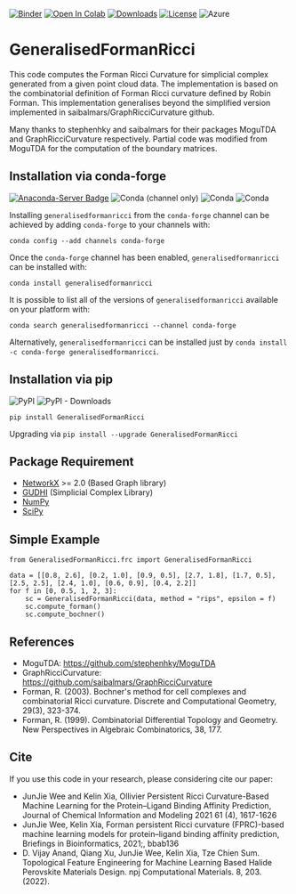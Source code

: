 [![Binder](https://mybinder.org/badge_logo.svg)](https://mybinder.org/v2/gh/ExpectozJJ/GeneralisedFormanRicci/master?filepath=tutorial%2FGeneralisedFormanRicci-demo.ipynb)
[![Open In Colab](https://colab.research.google.com/assets/colab-badge.svg)](https://colab.research.google.com/github/ExpectozJJ/GeneralisedFormanRicci/blob/master/tutorial/GeneralisedFormanRicci-demo.ipynb)
[![Downloads](https://pepy.tech/badge/generalisedformanricci)](https://pepy.tech/project/generalisedformanricci)
[![License](https://img.shields.io/badge/License-Apache%202.0-blue.svg)](https://opensource.org/licenses/Apache-2.0) 
![Azure](https://dev.azure.com/conda-forge/feedstock-builds/_apis/build/status/generalisedformanricci-feedstock?branchName=master)

# GeneralisedFormanRicci
This code computes the Forman Ricci Curvature for simplicial complex generated from a given point cloud data. The implementation is based on the combinatorial definition of Forman Ricci curvature defined by Robin Forman. This implementation generalises beyond the simplified version implemented in saibalmars/GraphRicciCurvature github.

Many thanks to stephenhky and saibalmars for their packages MoguTDA and GraphRicciCurvature respectively. 
Partial code was modified from MoguTDA for the computation of the boundary matrices. 

## Installation via conda-forge

[![Anaconda-Server Badge](https://img.shields.io/badge/install%20with%20-conda--forge-blue)](https://anaconda.org/conda-forge/generalisedformanricci)
![Conda (channel only)](https://img.shields.io/conda/vn/conda-forge/generalisedformanricci)
![Conda](https://img.shields.io/conda/dn/conda-forge/generalisedformanricci?color=green)
![Conda](https://img.shields.io/conda/pn/conda-forge/generalisedformanricci?color=red)

Installing `generalisedformanricci` from the `conda-forge` channel can be achieved by adding `conda-forge` to your channels with:

```
conda config --add channels conda-forge
```

Once the `conda-forge` channel has been enabled, `generalisedformanricci` can be installed with:

```
conda install generalisedformanricci
```

It is possible to list all of the versions of `generalisedformanricci` available on your platform with:

```
conda search generalisedformanricci --channel conda-forge
```

Alternatively, `generalisedformanricci` can be installed just by `conda install -c conda-forge generalisedformanricci`.

## Installation via pip

![PyPI](https://img.shields.io/pypi/v/GeneralisedFormanRicci)
![PyPI - Downloads](https://img.shields.io/pypi/dw/GeneralisedFormanRicci)

`pip install GeneralisedFormanRicci`

Upgrading via `pip install --upgrade GeneralisedFormanRicci`

## Package Requirement

* [NetworkX](https://github.com/networkx/networkx) >= 2.0 (Based Graph library)
* [GUDHI](https://github.com/GUDHI) (Simplicial Complex Library)
* [NumPy](https://github.com/numpy/numpy)
* [SciPy](https://github.com/scipy/scipy)

## Simple Example

```
from GeneralisedFormanRicci.frc import GeneralisedFormanRicci

data = [[0.8, 2.6], [0.2, 1.0], [0.9, 0.5], [2.7, 1.8], [1.7, 0.5], [2.5, 2.5], [2.4, 1.0], [0.6, 0.9], [0.4, 2.2]]
for f in [0, 0.5, 1, 2, 3]:
    sc = GeneralisedFormanRicci(data, method = "rips", epsilon = f)
    sc.compute_forman()
    sc.compute_bochner()
```

## References
* MoguTDA: https://github.com/stephenhky/MoguTDA
* GraphRicciCurvature: https://github.com/saibalmars/GraphRicciCurvature
* Forman, R. (2003). Bochner's method for cell complexes and combinatorial Ricci curvature. Discrete and Computational Geometry, 29(3), 323-374.
* Forman, R. (1999). Combinatorial Differential Topology and Geometry. New Perspectives in Algebraic Combinatorics, 38, 177.

## Cite 
If you use this code in your research, please considering cite our paper:
* JunJie Wee and Kelin Xia, Ollivier Persistent Ricci Curvature-Based Machine Learning for the Protein–Ligand Binding Affinity Prediction, Journal of Chemical Information and Modeling 2021 61 (4), 1617-1626
* JunJie Wee, Kelin Xia, Forman persistent Ricci curvature (FPRC)-based machine learning models for protein–ligand binding affinity prediction, Briefings in Bioinformatics, 2021;, bbab136
* D. Vijay Anand, Qiang Xu, JunJie Wee, Kelin Xia, Tze Chien Sum. Topological Feature Engineering for Machine Learning Based Halide Perovskite Materials Design. npj Computational Materials. 8, 203. (2022).
